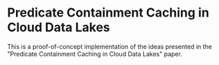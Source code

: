 # Predicate Containment Caching in Cloud Data Lakes

This is a proof-of-concept implementation of the ideas presented in the "Predicate Containment Caching in Cloud Data Lakes" paper.
